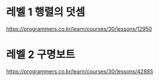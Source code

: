 # 레벨 1 행렬의 덧셈<br>
https://programmers.co.kr/learn/courses/30/lessons/12950

# 레벨 2 구명보트<br>
https://programmers.co.kr/learn/courses/30/lessons/42885
